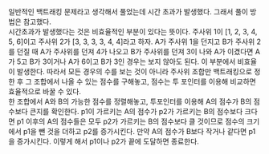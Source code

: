 일반적인 백트래킹 문제라고 생각해서 풀었는데 시간 초과가 발생했다. 그래서 풀이 방법은 참고했다.   
시간초과가 발생했다는 것은 비효율적인 부분이 있다는 뜻이다. 주사위 1이 [1, 2, 3, 4, 5, 6]이고 주사위 2가 [3, 3, 3, 3, 4, 4]라고 하자. A가 주사위 1을 던지고 B가 주사위 2를 던질 때 A가 주사위를 던져 4가 나오고 B가 주사위를 던져 3이 나와 A가 이겼다면 A가 5고 B가 3이거나 A가 6이고 B가 3인 경우는 보지 않아도 된다. 이 부분에서 비효율이 발생한다. 따라서 모든 경우의 수를 보는 것이 아니라 주사위 조합만 백트래킹으로 정한 후 그 조합에서 나올 수 있는 점수를 구해놓고, 점수는 투 포인터를 이용해 비교하면 효율적으로 바꿀 수 있다.   
한 조합에서 A와 B의 가능한 점수를 정렬해놓고, 투포인터를 이용해 A의 점수가 B의 점수보다 큰지를 확인한다. p1이 가르키는 A의 점수가 p2가 가르키는 B의 점수보다 크다면 p1 이후의 A의 점수들은 모두 p2가 가르키는 B의 점수보다 클 것이므로 점수의 크기에서 p1을 뺀 것을 더하고 p2를 증가시킨다. 만약 A의 점수가 B보다 작거나 같다면 p1을 증가시킨다. 이렇게 해서 p1이나 p2가 끝에 도달하면 종료한다.